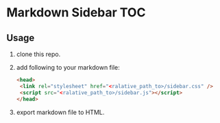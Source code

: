 # Markdown Sidebar TOC

## Usage

1. clone this repo.
2. add following to your markdown file:

   ```html
   <head>
    <link rel="stylesheet" href="<ralative_path_to>/sidebar.css" />
    <script src="<ralative_path_to>/sidebar.js"></script>
   </head>
   ```

3. export markdown file to HTML.
